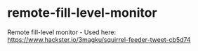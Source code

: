 # remote-fill-level-monitor
Remote fill-level monitor - Used here: https://www.hackster.io/3magku/squirrel-feeder-tweet-cb5d74
